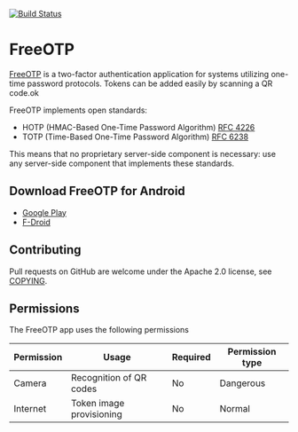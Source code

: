 [![Build Status](https://travis-ci.org/freeotp/freeotp-android.svg?branch=master)](https://travis-ci.org/freeotp/freeotp-android)

# FreeOTP

[FreeOTP](https://freeotp.github.io) is a two-factor authentication application for systems
utilizing one-time password protocols. Tokens can be added easily by scanning a QR code.ok

FreeOTP implements open standards:

* HOTP (HMAC-Based One-Time Password Algorithm) [RFC 4226](https://www.ietf.org/rfc/rfc4226.txt)
* TOTP (Time-Based One-Time Password Algorithm) [RFC 6238](https://www.ietf.org/rfc/rfc6238.txt)

This means that no proprietary server-side component is necessary: use any server-side component
that implements these standards.

## Download FreeOTP for Android

* [Google Play](https://play.google.com/store/apps/details?id=org.fedorahosted.freeotp)
* [F-Droid](https://f-droid.org/packages/org.fedorahosted.freeotp)

## Contributing

Pull requests on GitHub are welcome under the Apache 2.0 license, see [COPYING](COPYING).

## Permissions

The FreeOTP app uses the following permissions



| Permission | Usage                    | Required | Permission type |
|------------|--------------------------|----------|-----------------|
| Camera     | Recognition of QR codes  | No       | Dangerous       |
| Internet   | Token image provisioning | No       | Normal          |
